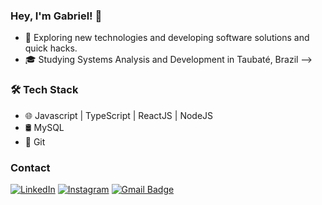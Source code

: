 ### Hey, I'm Gabriel! 👋

- 🤔 Exploring new technologies and developing software solutions and quick hacks.
- 🎓 Studying Systems Analysis and Development in Taubaté, Brazil
-->
### 🛠 Tech Stack 
  
- 🌐   Javascript | TypeScript | ReactJS | NodeJS 
- 🛢   MySQL
- 🔧  Git 

### Contact

<a href="https://www.linkedin.com/in/gabriel-dos-santos1910/" target="_blank"><img src="https://img.shields.io/badge/Linkedin-%230077B5.svg?&style=flat-square&logo=linkedin&logoColor=white" alt="LinkedIn"></a>
<a href="https://www.instagram.com/gab.ds19" target="_blank"><img src="https://img.shields.io/badge/Instagram-%23E4405F.svg?&style=flat-square&logo=instagram&logoColor=white" alt="Instagram"></a>
[![Gmail Badge](https://img.shields.io/badge/-Gmail-c14438?style=flat-square&logo=Gmail&logoColor=white&link=mailto:jeffjeff0197@gmail.com)](mailto:gabrields.dev@gmail.com)
